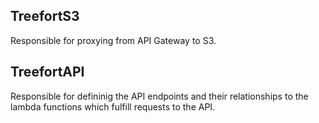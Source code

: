 ## TreefortS3

Responsible for proxying from API Gateway to S3.

## TreefortAPI

Responsible for defininig the API endpoints and their relationships to the lambda functions which fulfill requests to
the API.